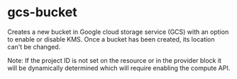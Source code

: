 # gcs-bucket

Creates a new bucket in Google cloud storage service (GCS) with an option to enable or disable KMS. Once a bucket has
been created, its location can't be changed.

Note: If the project ID is not set on the resource or in the provider block it will be dynamically determined which will
require enabling the compute API.
